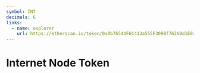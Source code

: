 ```yaml
---
symbol: INT
decimals: 6
links:
  - name: explorer
    url: https://etherscan.io/token/0x0b76544F6C413a555F309Bf76260d1E02377c02A
---
```


# Internet Node Token
